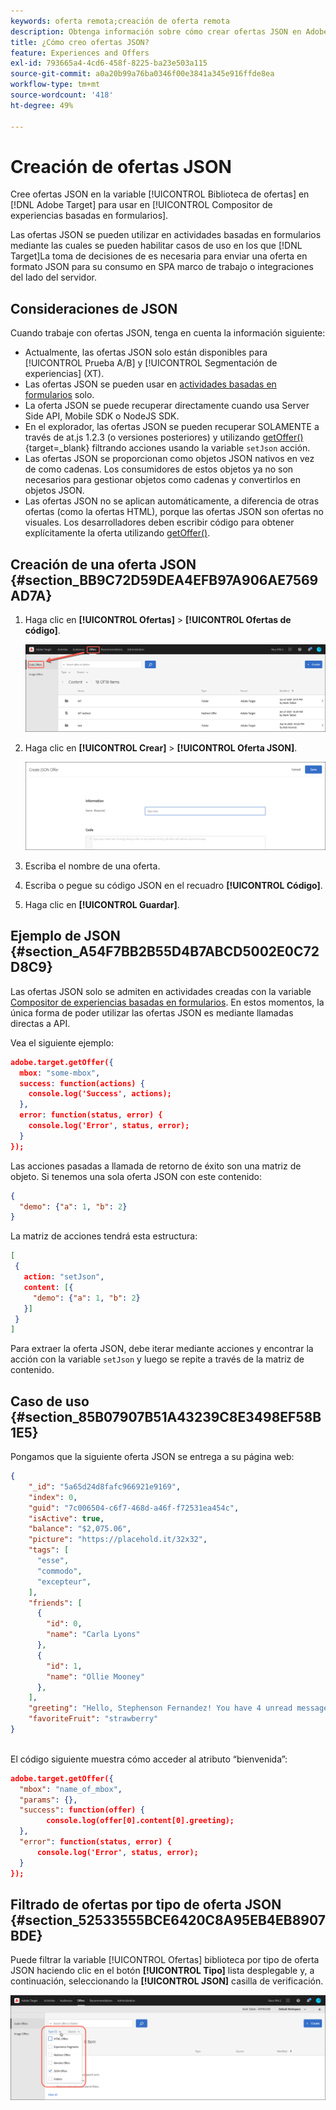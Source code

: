 ```yaml
---
keywords: oferta remota;creación de oferta remota
description: Obtenga información sobre cómo crear ofertas JSON en Adobe [!DNL Target] para usar en el Compositor de experiencias basadas en formularios. Las ofertas JSON son útiles para marcos de SPA o integraciones del lado del servidor.
title: ¿Cómo creo ofertas JSON?
feature: Experiences and Offers
exl-id: 793665a4-4cd6-458f-8225-ba23e503a115
source-git-commit: a0a20b99a76ba0346f00e3841a345e916ffde8ea
workflow-type: tm+mt
source-wordcount: '418'
ht-degree: 49%

---
```


# Creación de ofertas JSON

Cree ofertas JSON en la variable [!UICONTROL Biblioteca de ofertas] en [!DNL Adobe Target] para usar en [!UICONTROL Compositor de experiencias basadas en formularios].

Las ofertas JSON se pueden utilizar en actividades basadas en formularios mediante las cuales se pueden habilitar casos de uso en los que [!DNL Target]La toma de decisiones de es necesaria para enviar una oferta en formato JSON para su consumo en SPA marco de trabajo o integraciones del lado del servidor.

## Consideraciones de JSON

Cuando trabaje con ofertas JSON, tenga en cuenta la información siguiente:

* Actualmente, las ofertas JSON solo están disponibles para [!UICONTROL Prueba A/B] y [!UICONTROL Segmentación de experiencias] (XT).
* Las ofertas JSON se pueden usar en [actividades basadas en formularios](/help/main/c-experiences/form-experience-composer.md) solo.
* La oferta JSON se puede recuperar directamente cuando usa Server Side API, Mobile SDK o NodeJS SDK.
* En el explorador, las ofertas JSON se pueden recuperar SOLAMENTE a través de at.js 1.2.3 (o versiones posteriores) y utilizando   [getOffer()](https://developer.adobe.com/target/implement/client-side/atjs/atjs-functions/adobe-target-getoffer/){target=_blank} filtrando acciones usando la variable `setJson` acción.
* Las ofertas JSON se proporcionan como objetos JSON nativos en vez de como cadenas. Los consumidores de estos objetos ya no son necesarios para gestionar objetos como cadenas y convertirlos en objetos JSON.
* Las ofertas JSON no se aplican automáticamente, a diferencia de otras ofertas (como la ofertas HTML), porque las ofertas JSON son ofertas no visuales. Los desarrolladores deben escribir código para obtener explícitamente la oferta utilizando   [getOffer()](https://developer.adobe.com/target/implement/client-side/atjs/atjs-functions/adobe-target-getoffer/).

## Creación de una oferta JSON {#section_BB9C72D59DEA4EFB97A906AE7569AD7A}

1. Haga clic en **[!UICONTROL Ofertas]** > **[!UICONTROL Ofertas de código]**.

   ![Pestaña Ofertas > Ofertas de código](/help/main/c-experiences/c-manage-content/assets/code-offers-tab.png)

1. Haga clic en **[!UICONTROL Crear]** > **[!UICONTROL Oferta JSON]**.

   ![](assets/offer-json.png)

1. Escriba el nombre de una oferta.
1. Escriba o pegue su código JSON en el recuadro **[!UICONTROL Código]**.
1. Haga clic en **[!UICONTROL Guardar]**.

## Ejemplo de JSON {#section_A54F7BB2B55D4B7ABCD5002E0C72D8C9}

Las ofertas JSON solo se admiten en actividades creadas con la variable [Compositor de experiencias basadas en formularios](/help/main/c-experiences/form-experience-composer.md). En estos momentos, la única forma de poder utilizar las ofertas JSON es mediante llamadas directas a API.

Vea el siguiente ejemplo:

```json
adobe.target.getOffer({ 
  mbox: "some-mbox", 
  success: function(actions) { 
    console.log('Success', actions); 
  }, 
  error: function(status, error) { 
    console.log('Error', status, error); 
  } 
});
```

Las acciones pasadas a llamada de retorno de éxito son una matriz de objeto. Si tenemos una sola oferta JSON con este contenido:

```json
{ 
  "demo": {"a": 1, "b": 2} 
}
```

La matriz de acciones tendrá esta estructura:

```json
[ 
 { 
   action: "setJson", 
   content: [{ 
     "demo": {"a": 1, "b": 2} 
   }] 
 }  
]
```

Para extraer la oferta JSON, debe iterar mediante acciones y encontrar la acción con la variable `setJson` y luego se repite a través de la matriz de contenido.

## Caso de uso {#section_85B07907B51A43239C8E3498EF58B1E5}

Pongamos que la siguiente oferta JSON se entrega a su página web:

```json
{ 
    "_id": "5a65d24d8fafc966921e9169", 
    "index": 0, 
    "guid": "7c006504-c6f7-468d-a46f-f72531ea454c", 
    "isActive": true, 
    "balance": "$2,075.06", 
    "picture": "https://placehold.it/32x32", 
    "tags": [ 
      "esse", 
      "commodo", 
      "excepteur", 
    ], 
    "friends": [ 
      { 
        "id": 0, 
        "name": "Carla Lyons" 
      }, 
      { 
        "id": 1, 
        "name": "Ollie Mooney" 
      }, 
    ], 
    "greeting": "Hello, Stephenson Fernandez! You have 4 unread messages.", 
    "favoriteFruit": "strawberry" 
} 
  
```

El código siguiente muestra cómo acceder al atributo “bienvenida”:

```json
adobe.target.getOffer({   
  "mbox": "name_of_mbox", 
  "params": {}, 
  "success": function(offer) {           
        console.log(offer[0].content[0].greeting); 
  },   
  "error": function(status, error) {           
      console.log('Error', status, error); 
  } 
});
```

## Filtrado de ofertas por tipo de oferta JSON {#section_52533555BCE6420C8A95EB4EB8907BDE}

Puede filtrar la variable [!UICONTROL Ofertas] biblioteca por tipo de oferta JSON haciendo clic en el botón **[!UICONTROL Tipo]** lista desplegable y, a continuación, seleccionando la **[!UICONTROL JSON]** casilla de verificación.

![](assets/offer-json-filter.png)
